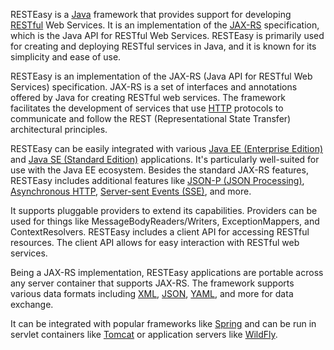 RESTEasy is a [Java](../programming/java.md) framework that provides support for developing [RESTful](../web/restapis.md) Web Services. It is an implementation of the [JAX-RS](../misc/jaxrs.md) specification, which is the Java API for RESTful Web Services. RESTEasy is primarily used for creating and deploying RESTful services in Java, and it is known for its simplicity and ease of use.

RESTEasy is an implementation of the JAX-RS (Java API for RESTful Web Services) specification. JAX-RS is a set of interfaces and annotations offered by Java for creating RESTful web services. The framework facilitates the development of services that use [HTTP](../web/http.md) protocols to communicate and follow the REST (Representational State Transfer) architectural principles.

RESTEasy can be easily integrated with various [Java EE (Enterprise Edition)](../misc/jee.md) and [Java SE (Standard Edition)](../misc/jse.md) applications. It's particularly well-suited for use with the Java EE ecosystem. Besides the standard JAX-RS features, RESTEasy includes additional features like [JSON-P (JSON Processing)](../misc/jsonp.md), [Asynchronous HTTP](../web/async.md), [Server-sent Events (SSE)](../misc/sse.md), and more.

It supports pluggable providers to extend its capabilities. Providers can be used for things like MessageBodyReaders/Writers, ExceptionMappers, and ContextResolvers. RESTEasy includes a client API for accessing RESTful resources. The client API allows for easy interaction with RESTful web services.

Being a JAX-RS implementation, RESTEasy applications are portable across any server container that supports JAX-RS. The framework supports various data formats including [XML](../programming/xml.md), [JSON](../misc/json.md), [YAML](../misc/yaml.md), and more for data exchange.

It can be integrated with popular frameworks like [Spring](../frameworks/spring.md) and can be run in servlet containers like [Tomcat](../misc/tomcat.md) or application servers like [WildFly](../misc/wildfly.md).
